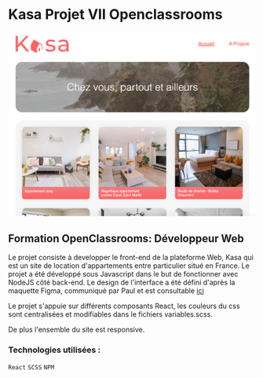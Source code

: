 # Kasa Projet VII Openclassrooms

![](public/Kasa_Projet_VII.png)

## Formation OpenClassrooms: Développeur Web

Le projet consiste à developper le front-end de la plateforme Web,
Kasa qui est un site de location d'appartements entre particulier situé en France.
Le projet a été développé sous Javascript dans le but de fonctionner avec NodeJS côté back-end.
Le design de l'interface a été défini d'après la maquette Figma, communiqué par Paul et est consultable [ici](https://www.figma.com/file/bAnXDNqRKCRRP8mY2gcb5p/UI-Design-Kasa-FR?node-id=3%3A0)

Le projet s'appuie sur différents composants React, les couleurs du css sont centralisées et modifiables dans le fichiers variables.scss.

De plus l'ensemble du site est responsive.

### Technologies utilisées :

`React`
`SCSS`
`NPM`

